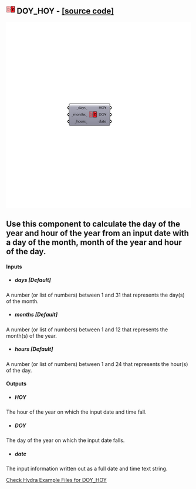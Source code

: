 ## ![](../../images/icons/DOY_HOY.png) DOY_HOY - [[source code]](https://github.com/ladybug-tools/ladybug-legacy/tree/master/src/Ladybug_DOY_HOY.py)

![](../../images/components/DOY_HOY.png)

Use this component to calculate the day of the year and hour of the year from an input date with a day of the month, month of the year and hour of the day.
 -
 

#### Inputs
* ##### days [Default]
A number (or list of numbers) between 1 and 31 that represents the day(s) of the month.
* ##### months [Default]
A number (or list of numbers) between 1 and 12 that represents the month(s) of the year.
* ##### hours [Default]
A number (or list of numbers) between 1 and 24 that represents the hour(s) of the day.

#### Outputs
* ##### HOY
The hour of the year on which the input date and time fall.
* ##### DOY
The day of the year on which the input date falls.
* ##### date
The input information written out as a full date and time text string.


[Check Hydra Example Files for DOY_HOY](https://hydrashare.github.io/hydra/index.html?keywords=Ladybug_DOY_HOY)